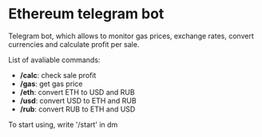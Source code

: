 # Ethereum telegram bot
 
Telegram bot, which allows to monitor gas prices, exchange rates, convert currencies and calculate profit per sale.

List of avaliable commands:
* **/calc**: check sale profit
* **/gas**: get gas price
* **/eth**: convert ETH to USD and RUB
* **/usd**: convert USD to ETH and RUB
* **/rub**: convert RUB to ETH and USD

To start using, write '/start' in dm